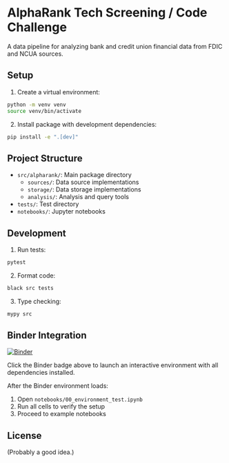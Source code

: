 # AlphaRank Tech Screening / Code Challenge

A data pipeline for analyzing bank and credit union financial data from FDIC and NCUA sources.

## Setup

1. Create a virtual environment:
```bash
python -m venv venv
source venv/bin/activate
```

2. Install package with development dependencies:
```bash
pip install -e ".[dev]"
```

## Project Structure

- `src/alpharank/`: Main package directory
  - `sources/`: Data source implementations
  - `storage/`: Data storage implementations
  - `analysis/`: Analysis and query tools
- `tests/`: Test directory
- `notebooks/`: Jupyter notebooks

## Development

1. Run tests:
```bash
pytest
```

2. Format code:
```bash
black src tests
```

3. Type checking:
```bash
mypy src
```

## Binder Integration

[![Binder](https://mybinder.org/badge_logo.svg)](https://mybinder.org/v2/gh/latner/alpharank-tech-screening/main)

Click the Binder badge above to launch an interactive environment with all dependencies installed.

After the Binder environment loads:
1. Open `notebooks/00_environment_test.ipynb`
2. Run all cells to verify the setup
3. Proceed to example notebooks

## License
(Probably a good idea.)
